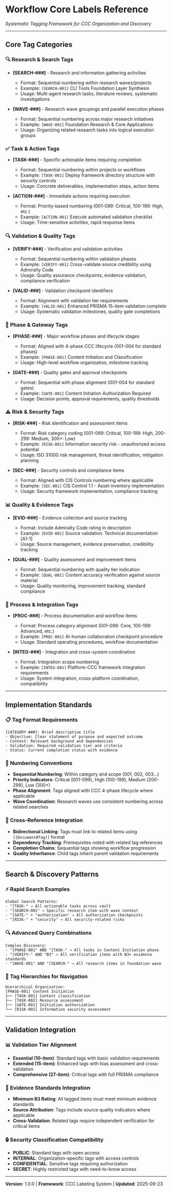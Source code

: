 # Workflow Core Labels Reference
*Systematic Tagging Framework for CCC Organization and Discovery*

---

## Core Tag Categories

### 🔍 **Research & Search Tags**
- **[SEARCH-###]** - Research and information gathering activities
  - Format: Sequential numbering within research waves/projects
  - Example: `[SEARCH-001]` CLI Tools Foundation Layer Synthesis
  - Usage: Multi-agent research tasks, literature reviews, systematic investigations

- **[WAVE-###]** - Research wave groupings and parallel execution phases
  - Format: Sequential numbering across major research initiatives
  - Example: `[WAVE-001]` Foundation Research & Core Applications
  - Usage: Organizing related research tasks into logical execution groups

### ✅ **Task & Action Tags**
- **[TASK-###]** - Specific actionable items requiring completion
  - Format: Sequential numbering within projects or workflows
  - Example: `[TASK-001]` Deploy framework directory structure with security controls
  - Usage: Concrete deliverables, implementation steps, action items

- **[ACTION-###]** - Immediate actions requiring execution
  - Format: Priority-based numbering (001-099: Critical, 100-199: High, etc.)
  - Example: `[ACTION-001]` Execute automated validation checklist
  - Usage: Time-sensitive activities, rapid response items

### 🔍 **Validation & Quality Tags**
- **[VERIFY-###]** - Verification and validation activities
  - Format: Sequential numbering within validation phases
  - Example: `[VERIFY-001]` Cross-validate source credibility using Admiralty Code
  - Usage: Quality assurance checkpoints, evidence validation, compliance verification

- **[VALID-###]** - Validation checkpoint identifiers
  - Format: Alignment with validation tier requirements
  - Example: `[VALID-001]` Enhanced PRISMA 15-item validation complete
  - Usage: Systematic validation milestones, quality gate completions

### 🚪 **Phase & Gateway Tags**
- **[PHASE-###]** - Major workflow phases and lifecycle stages
  - Format: Aligned with 4-phase CCC lifecycle (001-004 for standard phases)
  - Example: `[PHASE-001]` Content Initiation and Classification
  - Usage: High-level workflow organization, milestone tracking

- **[GATE-###]** - Quality gates and approval checkpoints
  - Format: Sequential with phase alignment (001-004 for standard gates)
  - Example: `[GATE-001]` Content Initiation Authorization Required
  - Usage: Decision points, approval requirements, quality thresholds

### ⚠️ **Risk & Security Tags**
- **[RISK-###]** - Risk identification and assessment items
  - Format: Risk category coding (001-099: Critical, 100-199: High, 200-299: Medium, 300+: Low)
  - Example: `[RISK-001]` Information security risk - unauthorized access potential
  - Usage: ISO 31000 risk management, threat identification, mitigation planning

- **[SEC-###]** - Security controls and compliance items
  - Format: Aligned with CIS Controls numbering where applicable
  - Example: `[SEC-001]` CIS Control 1.1 - Asset inventory implementation
  - Usage: Security framework implementation, compliance tracking

### 📊 **Quality & Evidence Tags**
- **[EVID-###]** - Evidence collection and source tracking
  - Format: Include Admiralty Code rating in description
  - Example: `[EVID-001]` Source validation: Technical documentation [A1-1]
  - Usage: Source management, evidence preservation, credibility tracking

- **[QUAL-###]** - Quality assessment and improvement items
  - Format: Sequential numbering with quality tier indication
  - Example: `[QUAL-001]` Content accuracy verification against source material
  - Usage: Quality monitoring, improvement tracking, standard compliance

### 🔄 **Process & Integration Tags**
- **[PROC-###]** - Process documentation and workflow items
  - Format: Process category alignment (001-099: Core, 100-199: Advanced, etc.)
  - Example: `[PROC-001]` AI-human collaboration checkpoint procedure
  - Usage: Standard operating procedures, workflow documentation

- **[INTEG-###]** - Integration and cross-system coordination
  - Format: Integration scope numbering
  - Example: `[INTEG-001]` Platform-CCC framework integration requirements
  - Usage: System integration, cross-platform coordination, compatibility

---

## Implementation Standards

### 📋 **Tag Format Requirements**
```
[CATEGORY-###]: Brief descriptive title
- Objective: Clear statement of purpose and expected outcome
- Context: Relevant background and dependencies
- Validation: Required validation tier and criteria
- Status: Current completion status with evidence
```

### 🔢 **Numbering Conventions**
- **Sequential Numbering**: Within category and scope (001, 002, 003...)
- **Priority Indicators**: Critical (001-099), High (100-199), Medium (200-299), Low (300+)
- **Phase Alignment**: Tags aligned with CCC 4-phase lifecycle where applicable
- **Wave Coordination**: Research waves use consistent numbering across related searches

### 🔗 **Cross-Reference Integration**
- **Bidirectional Linking**: Tags must link to related items using `[[Document#Tag]]` format
- **Dependency Tracking**: Prerequisites noted with related tag references
- **Completion Chains**: Sequential tags showing workflow progression
- **Quality Inheritance**: Child tags inherit parent validation requirements

---

## Search & Discovery Patterns

### ⚡ **Rapid Search Examples**
```
Global Search Patterns:
- "[TASK-" → All actionable tasks across vault
- "[SEARCH-001" → Specific research item with wave context
- "[GATE-" + "authorization" → All authorization checkpoints
- "[RISK-" + "security" → All security-related risks
```

### 🔍 **Advanced Query Combinations**
```
Complex Discovery:
- "[PHASE-001" AND "[TASK-" → All tasks in Content Initiation phase
- "[VERIFY-" AND "B3" → All verification items with B3+ evidence standards
- "[WAVE-001" AND "[SEARCH-" → All research items in foundation wave
```

### 🌳 **Tag Hierarchies for Navigation**
```
Hierarchical Organization:
[PHASE-001] Content Initiation
├── [TASK-001] Content classification
├── [TASK-002] Resource assessment
├── [GATE-001] Initiation authorization
└── [RISK-001] Information security assessment
```

---

## Validation Integration

### 📊 **Validation Tier Alignment**
- **Essential (10-item)**: Standard tags with basic validation requirements
- **Extended (15-item)**: Enhanced tags with bias assessment and cross-validation
- **Comprehensive (27-item)**: Critical tags with full PRISMA compliance

### 🎯 **Evidence Standards Integration**
- **Minimum B3 Rating**: All tagged items must meet minimum evidence standards
- **Source Attribution**: Tags include source quality indicators where applicable
- **Cross-Validation**: Related tags require independent verification for critical items

### 🔒 **Security Classification Compatibility**
- **PUBLIC**: Standard tags with open access
- **INTERNAL**: Organization-specific tags with access controls
- **CONFIDENTIAL**: Sensitive tags requiring authorization
- **SECRET**: Highly restricted tags with need-to-know access

---

**Version**: 1.0.0 | **Framework**: CCC Labeling System | **Updated**: 2025-09-23